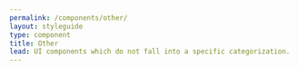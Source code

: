 ```yaml
---
permalink: /components/other/
layout: styleguide
type: component
title: Other
lead: UI components which do not fall into a specific categorization.
---
```

